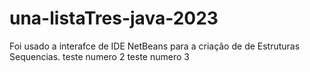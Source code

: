 # una-listaTres-java-2023
Foi usado a interafce de IDE NetBeans  para a criação de de Estruturas Sequencias.
teste numero 2
teste numero 3
